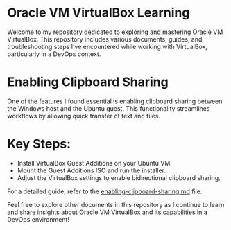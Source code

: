 # Oracle VM VirtualBox Learning

Welcome to my repository dedicated to exploring and mastering Oracle VM VirtualBox. This repository includes various documents, guides, and troubleshooting steps I’ve encountered while working with VirtualBox, particularly in a DevOps context.

# Enabling Clipboard Sharing

One of the features I found essential is enabling clipboard sharing between the Windows host and the Ubuntu guest. This functionality streamlines workflows by allowing quick transfer of text and files.

# Key Steps:
- Install VirtualBox Guest Additions on your Ubuntu VM.
- Mount the Guest Additions ISO and run the installer.
- Adjust the VirtualBox settings to enable bidirectional clipboard sharing.

For a detailed guide, refer to the [enabling-clipboard-sharing.md](./enabling-clipboard-sharing.md) file.

Feel free to explore other documents in this repository as I continue to learn and share insights about Oracle VM VirtualBox and its capabilities in a DevOps environment!
